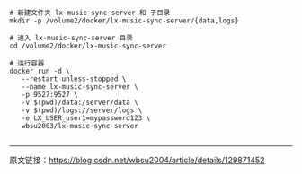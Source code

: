 ```
# 新建文件夹 lx-music-sync-server 和 子目录
mkdir -p /volume2/docker/lx-music-sync-server/{data,logs}

# 进入 lx-music-sync-server 目录
cd /volume2/docker/lx-music-sync-server

# 运行容器
docker run -d \
   --restart unless-stopped \
   --name lx-music-sync-server \
   -p 9527:9527 \
   -v $(pwd)/data:/server/data \
   -v $(pwd)/logs://server/logs \
   -e LX_USER_user1=mypassword123 \
   wbsu2003/lx-music-sync-server


```
---
原文链接：https://blog.csdn.net/wbsu2004/article/details/129871452
